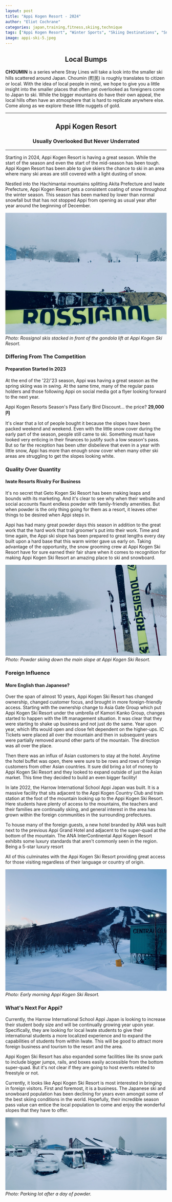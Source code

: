 ```yaml
---
layout: post
title: "Appi Kogen Resort - 2024"
author: "Eliot Cochrane"
categories: japan,training,fitness,skiing,technique
tags: ["Appi Kogen Resort", "Winter Sports", "Skiing Destinations", "Snow Grooming", "Iwate Prefecture", "International Schools", "Foreign Tourism", "Ski Resort Business", "Season's Pass Discounts", "Mountain Lifestyle"]
image: appi-ski-5.jpeg
---
```


## <center>Local Bumps</center>

**CHOUMIN** is a series where Stray Lines will take a look into the smaller ski hills scattered around Japan. Choumin (町民) is roughly translates to citizen or local. With the idea of local people in mind, we hope to give you a little insight into the smaller places that often get overlooked as foreigners come to Japan to ski. While the bigger mountains do have their own appeal, the local hills often have an atmosphere that is hard to replicate anywhere else. Come along as we explore these little nuggets of gold.

***

## <center>Appi Kogen Resort</center>
### <center>Usually Overlooked But Never Underrated</center>

***

Starting in 2024, Appi Kogen Resort is having a great season. While the start of the season and even the start of the mid-season has been tough. Appi Kogen Resort has been able to give skiers the chance to ski in an area where many ski areas are still covered with a light dusting of snow.

Nestled into the Hachimantai mountains splitting Akita Prefecture and Iwate Prefecture, Appi Kogen Resort gets a consistent coating of snow throughout the winter season. This season has been marked by lower than normal snowfall but that has not stopped Appi from opening as usual year after year around the beginning of December.

![Rossignol skis in front of gondola lift](/assets/img/appi-ski-3.jpeg)
*Photo: Rossignol skis stacked in front of the gondola lift at Appi Kogen Ski Resort.*

### Differing From The Competition
#### Preparation Started In 2023

At the end of the '22/'23 season, Appi was having a great season as the spring skiing was in swing. At the same time, many of the regular pass holders and those following Appi on social media got a flyer looking forward to the next year.

Appi Kogen Resorts Season's Pass Early Bird Discount... the price? **29,000円**

It's clear that a lot of people bought it because the slopes have been packed weekend and weekend. Even with the little snow cover during the early part of the season, people still came to ski. Something must have looked very enticing in their finances to justify such a low season's pass. But so far the reception has been utter disbelieve that even in a year with little snow, Appi has more than enough snow cover when many other ski areas are struggling to get the slopes looking white.

### Quality Over Quantity
#### Iwate Resorts Rivalry For Business

It's no secret that Geto Kogen Ski Resort has been making leaps and bounds with its marketing. And it's clear to see why when their website and social accounts flaunt endless powder with family-friendly amenities. But when powder is the only thing going for them as a resort, it leaves other things to be desired when Appi steps in.

Appi has had many great powder days this season in addition to the great work that the hard work that trail groomer's put into their work. Time and time again, the Appi ski slope has been prepared to great lengths every day built upon a hard base that this warm winter gave us early on. Taking advantage of the opportunity, the snow grooming crew at Appi Kogen Ski Resort have for sure earned their fair share when it comes to recognition for making Appi Kogen Ski Resort an amazing place to ski and snowboard.

![Looking up the main slope at Appi](/assets/img/appi-ski-1.jpeg)
*Photo: Powder skiing down the main slope at Appi Kogen Ski Resort.*

### Foreign Influence
#### More English than Japanese?

Over the span of almost 10 years, Appi Kogen Ski Resort has changed ownership, changed customer focus, and brought in more foreign-friendly access. Starting with the ownership change to Asia Gate Group which put Appi Kogen Ski Resort under the umbrella of Kamori Kanko Group, changes started to happen with the lift management situation. It was clear that they were starting to shake up business and not just do the same. Year upon year, which lifts would open and close felt dependent on the higher-ups. IC Tickets were placed all over the mountain and then in subsequent years were partially removed around other parts of the mountain. The direction was all over the place.

Then there was an influx of Asian customers to stay at the hotel. Anytime the hotel buffet was open, there were sure to be rows and rows of foreign customers from other Asian countries. It sure did bring a lot of money to Appi Kogen Ski Resort and they looked to expand outside of just the Asian market. This time they decided to build an even bigger facility!

In late 2022, the Harrow International School Appi Japan was built. It is a massive facility that sits adjacent to the Appi Kogen Country Club and train station at the foot of the mountain looking up to the Appi Kogen Ski Resort. Here students have plenty of access to the mountains, the teachers and their families are continually skiing, and general interest in the area has grown within the foreign communities in the surrounding prefectures.

To house many of the foreign guests, a new hotel branded by ANA was built next to the previous Appi Grand Hotel and adjacent to the super-quad at the bottom of the mountain. The ANA InterContinental Appi Kogen Resort exhibits some luxury standards that aren't commonly seen in the region. Being a 5-star luxury resort

All of this culminates with the Appi Kogen Ski Resort providing great access for those visiting regardless of their language or country of origin.

![Early morning picture of Appi from the quad lift](/assets/img/appi-ski-6.jpeg)
*Photo: Early morning Appi Kogen Ski Resort.*

### What's Next For Appi?

Currently, the Harrow International School Appi Japan is looking to increase their student body size and will be continually growing year upon year. Specifically, they are looking for local Iwate students to give their international students a more localized experience and to expand the capabilities of students from within Iwate. This will be good to attract more foreign business and tourism to the resort and the area.

Appi Kogen Ski Resort has also expanded some facilities like its snow park to include bigger jumps, rails, and boxes easily accessible from the bottom super-quad. But it's not clear if they are going to host events related to freestyle or not.

Currently, it looks like Appi Kogen Ski Resort is most interested in bringing in foreign visitors. First and foremost, it is a business. The Japanese ski and snowboard population has been declining for years even amongst some of the best skiing conditions in the world. Hopefully, their incredible season pass value can entice the local population to come and enjoy the wonderful slopes that they have to offer.

![Parking lot on a powder day.](/assets/img/appi-ski-4.jpeg)
*Photo: Parking lot after a day of powder.*